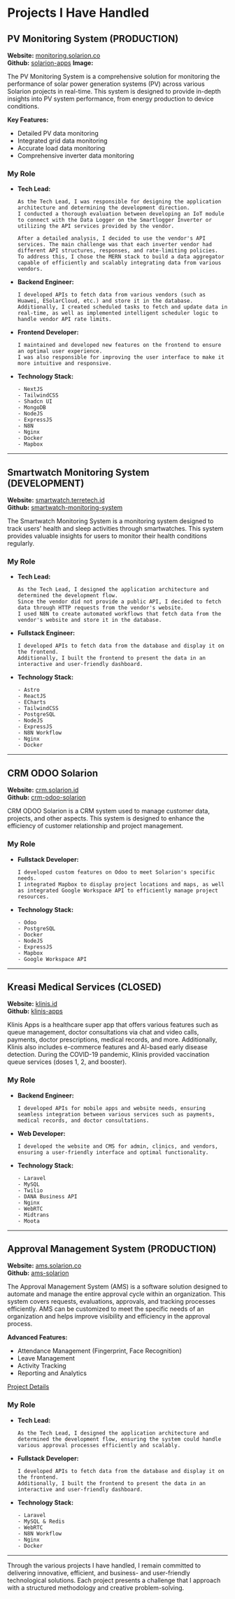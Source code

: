 # Projects I Have Handled

## PV Monitoring System (PRODUCTION)

**Website:** [monitoring.solarion.co](https://monitoring.solarion.co)  
**Github:** [solarion-apps](https://gitlab.com/solarion-apps)
**Image:** 

The PV Monitoring System is a comprehensive solution for monitoring the performance of solar power generation systems (PV) across various Solarion projects in real-time. This system is designed to provide in-depth insights into PV system performance, from energy production to device conditions.

**Key Features:**
- Detailed PV data monitoring
- Integrated grid data monitoring
- Accurate load data monitoring
- Comprehensive inverter data monitoring

### **My Role**
- **Tech Lead:**
  ```
  As the Tech Lead, I was responsible for designing the application architecture and determining the development direction. 
  I conducted a thorough evaluation between developing an IoT module to connect with the Data Logger on the Smartlogger Inverter or utilizing the API services provided by the vendor.

  After a detailed analysis, I decided to use the vendor's API services. The main challenge was that each inverter vendor had different API structures, responses, and rate-limiting policies. 
  To address this, I chose the MERN stack to build a data aggregator capable of efficiently and scalably integrating data from various vendors.
  ```

- **Backend Engineer:**
  ```
  I developed APIs to fetch data from various vendors (such as Huawei, ESolarCloud, etc.) and store it in the database. 
  Additionally, I created scheduled tasks to fetch and update data in real-time, as well as implemented intelligent scheduler logic to handle vendor API rate limits.
  ```

- **Frontend Developer:**
  ```
  I maintained and developed new features on the frontend to ensure an optimal user experience. 
  I was also responsible for improving the user interface to make it more intuitive and responsive.
  ```

- **Technology Stack:**
  ```
  - NextJS
  - TailwindCSS
  - Shadcn UI
  - MongoDB
  - NodeJS
  - ExpressJS
  - N8N
  - Nginx
  - Docker
  - Mapbox
  ```

---

## Smartwatch Monitoring System (DEVELOPMENT)

**Website:** [smartwatch.terretech.id](https://smartwatch.terretech.id)  
**Github:** [smartwatch-monitoring-system](https://gitlab.com/terretech-apps/smartwatch-monitoring-system)

The Smartwatch Monitoring System is a monitoring system designed to track users' health and sleep activities through smartwatches. This system provides valuable insights for users to monitor their health conditions regularly.

### **My Role**
- **Tech Lead:**
  ```
  As the Tech Lead, I designed the application architecture and determined the development flow. 
  Since the vendor did not provide a public API, I decided to fetch data through HTTP requests from the vendor's website. 
  I used N8N to create automated workflows that fetch data from the vendor's website and store it in the database.
  ```

- **Fullstack Engineer:**
  ```
  I developed APIs to fetch data from the database and display it on the frontend. 
  Additionally, I built the frontend to present the data in an interactive and user-friendly dashboard.
  ```

- **Technology Stack:**
  ```
  - Astro
  - ReactJS
  - ECharts
  - TailwindCSS
  - PostgreSQL
  - NodeJS
  - ExpressJS
  - N8N Workflow
  - Nginx
  - Docker
  ```

---

## CRM ODOO Solarion

**Website:** [crm.solarion.id](https://crm.solarion.id)  
**Github:** [crm-odoo-solarion](https://gitlab.com/solarion-apps/crm-odoo-solarion)

CRM ODOO Solarion is a CRM system used to manage customer data, projects, and other aspects. This system is designed to enhance the efficiency of customer relationship and project management.

### **My Role**
- **Fullstack Developer:**
  ```
  I developed custom features on Odoo to meet Solarion's specific needs. 
  I integrated Mapbox to display project locations and maps, as well as integrated Google Workspace API to efficiently manage project resources.
  ```

- **Technology Stack:**
  ```
  - Odoo
  - PostgreSQL
  - Docker
  - NodeJS
  - ExpressJS
  - Mapbox
  - Google Workspace API
  ```

---

## Kreasi Medical Services (CLOSED)

**Website:** [klinis.id](https://klinis.id)  
**Github:** [klinis-apps](https://gitlab.com/terretech-apps/kreasi-apps)

Klinis Apps is a healthcare super app that offers various features such as queue management, doctor consultations via chat and video calls, payments, doctor prescriptions, medical records, and more. Additionally, Klinis also includes e-commerce features and AI-based early disease detection. During the COVID-19 pandemic, Klinis provided vaccination queue services (doses 1, 2, and booster).

### **My Role**
- **Backend Engineer:**
  ```
  I developed APIs for mobile apps and website needs, ensuring seamless integration between various services such as payments, medical records, and doctor consultations.
  ```

- **Web Developer:**
  ```
  I developed the website and CMS for admin, clinics, and vendors, ensuring a user-friendly interface and optimal functionality.
  ```

- **Technology Stack:**
  ```
  - Laravel
  - MySQL
  - Twilio
  - DANA Business API
  - Nginx
  - WebRTC
  - Midtrans
  - Moota
  ```

---

## Approval Management System (PRODUCTION)

**Website:** [ams.solarion.co](https://ams.solarion.co)  
**Github:** [ams-solarion](https://gitlab.com/solarion-apps/ams-solarion)

The Approval Management System (AMS) is a software solution designed to automate and manage the entire approval cycle within an organization. This system covers requests, evaluations, approvals, and tracking processes efficiently. AMS can be customized to meet the specific needs of an organization and helps improve visibility and efficiency in the approval process.

**Advanced Features:**
- Attendance Management (Fingerprint, Face Recognition)
- Leave Management
- Activity Tracking
- Reporting and Analytics

[Project Details](https://drive.google.com/file/d/1uCTQvR9EUZYxcfNA_vy-ODFHM1A6sOFt/view?usp=sharing)

### **My Role**
- **Tech Lead:**
  ```
  As the Tech Lead, I designed the application architecture and determined the development flow, ensuring the system could handle various approval processes efficiently and scalably.
  ```

- **Fullstack Developer:**
  ```
  I developed APIs to fetch data from the database and display it on the frontend. 
  Additionally, I built the frontend to present the data in an interactive and user-friendly dashboard.
  ```

- **Technology Stack:**
  ```
  - Laravel
  - MySQL & Redis
  - WebRTC
  - N8N Workflow
  - Nginx
  - Docker
  ```

--- 

Through the various projects I have handled, I remain committed to delivering innovative, efficient, and business- and user-friendly technological solutions. Each project presents a challenge that I approach with a structured methodology and creative problem-solving.